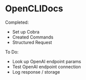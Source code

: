# OpenCLIDocs

Completed:
- Set up Cobra
- Created Commands
- Structured Request

To Do:
- Look up OpenAI endpoint params
- Test OpenAI endpoint connection
- Log response / storage